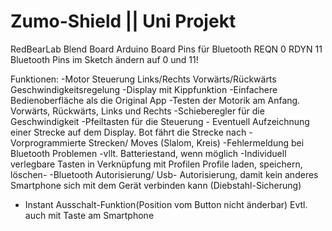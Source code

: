 # Zumo-Shield || Uni Projekt

RedBearLab Blend Board
  Arduino Board Pins für Bluetooth
      REQN 0
      RDYN 11
Bluetooth Pins im Sketch ändern auf 0 und 11!

Funktionen:
  -Motor Steuerung Links/Rechts Vorwärts/Rückwärts Geschwindigkeitsregelung
  -Display mit Kippfunktion
  -Einfachere Bedienoberfläche als die Original App
      -Testen der Motorik am Anfang. Vorwärts, Rückwärts, Links und Rechts
      -Schieberegler für die Geschwindigkeit
      -Pfeiltasten für die Steuerung
        - Eventuell Aufzeichnung einer Strecke auf dem Display. Bot fährt die Strecke nach
        - Vorprogrammierte Strecken/ Moves (Slalom, Kreis)
  -Fehlermeldung bei Bluetooth Problemen
  -vllt. Batteriestand, wenn möglich
  -Individuell verlegbare Tasten in Verknüpfung mit Profilen
      Profile laden, speichern, löschen-
  -Bluetooth Autorisierung/ Usb- Autorisierung, damit kein anderes Smartphone sich mit dem Gerät verbinden kann (Diebstahl-Sicherung)
  - Instant Ausschalt-Funktion(Position vom Button nicht änderbar)
      Evtl. auch mit Taste am Smartphone
